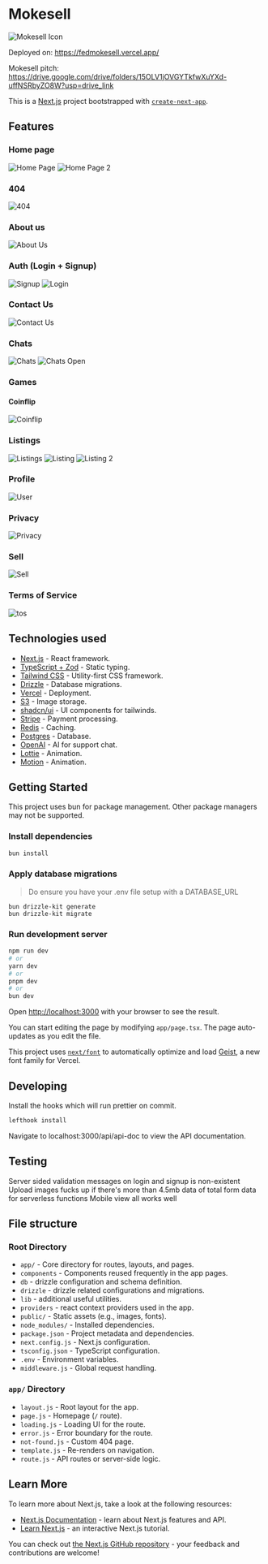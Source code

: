 # Mokesell
![Mokesell Icon](public/mokesell.png)

Deployed on: https://fedmokesell.vercel.app/

Mokesell pitch: https://drive.google.com/drive/folders/15OLV1jOVGYTkfwXuYXd-uffNSRbyZO8W?usp=drive_link

This is a [Next.js](https://nextjs.org) project bootstrapped with [`create-next-app`](https://nextjs.org/docs/app/api-reference/cli/create-next-app).

## Features
### Home page
![Home Page](screenshots/Screenshot%202025-02-09%20222514.png)
![Home Page 2](screenshots/Screenshot%202025-02-09%20222702.png)

### 404
![404](screenshots/Screenshot%202025-02-09%20223043.png)

### About us
![About Us](screenshots/Screenshot%202025-02-09%20224238.png)

### Auth (Login + Signup)
![Signup](screenshots/Screenshot%202025-02-09%20222813.png)
![Login](screenshots/Screenshot%202025-02-09%20222950.png)

### Contact Us
![Contact Us](screenshots/Screenshot%202025-02-09%20224436.png)

### Chats
![Chats](screenshots/Screenshot%202025-02-09%20223718.png)
![Chats Open](screenshots/Screenshot%202025-02-09%20223641.png)

### Games
#### Coinflip
![Coinflip](screenshots/Screenshot%202025-02-09%20223848.png)

### Listings
![Listings](screenshots/Screenshot%202025-02-09%20223328.png)
![Listing](screenshots/Screenshot%202025-02-09%20223409.png)
![Listing 2](screenshots/Screenshot%202025-02-09%20223424.png)

### Profile
![User](screenshots/Screenshot%202025-02-09%20223938.png)

### Privacy
![Privacy](screenshots/Screenshot%202025-02-09%20224705.png)

### Sell
![Sell](screenshots/Screenshot%202025-02-09%20224629.png)

### Terms of Service
![tos](screenshots/Screenshot%202025-02-09%20224756.png)

## Technologies used
- [Next.js](https://nextjs.org) - React framework.
- [TypeScript + Zod](https://www.typescriptlang.org) - Static typing.
- [Tailwind CSS](https://tailwindcss.com) - Utility-first CSS framework.
- [Drizzle](https://drizzle.dev) - Database migrations.
- [Vercel](https://vercel.com) - Deployment.
- [S3](https://aws.amazon.com/s3) - Image storage.
- [shadcn/ui](https://ui.shadcn.com/) - UI components for tailwinds.
- [Stripe](https://stripe.com) - Payment processing.
- [Redis](https://redis.io) - Caching.
- [Postgres](https://www.postgresql.org) - Database.
- [OpenAI](https://openai.com) - AI for support chat.
- [Lottie](https://lottiefiles.com) - Animation.
- [Motion](https://www.framer.com/motion) - Animation.

## Getting Started
This project uses bun for package management. Other package managers may not be supported.

### Install dependencies
```bash
bun install
```

### Apply database migrations
> Do ensure you have your .env file setup with a DATABASE_URL
```shell
bun drizzle-kit generate
bun drizzle-kit migrate
```

### Run development server
```bash
npm run dev
# or
yarn dev
# or
pnpm dev
# or
bun dev
```

Open [http://localhost:3000](http://localhost:3000) with your browser to see the result.

You can start editing the page by modifying `app/page.tsx`. The page auto-updates as you edit the file.

This project uses [`next/font`](https://nextjs.org/docs/app/building-your-application/optimizing/fonts) to automatically optimize and load [Geist](https://vercel.com/font), a new font family for Vercel.


## Developing
Install the hooks which will run prettier on commit.
```bash
lefthook install
```

Navigate to localhost:3000/api/api-doc to view the API documentation.

## Testing
Server sided validation messages on login and signup is non-existent
Upload images fucks up if there's more than 4.5mb data of total form data for serverless functions
Mobile view all works well

## File structure
### Root Directory
- `app/` - Core directory for routes, layouts, and pages.
- `components` - Components reused frequently in the app pages.
- `db` - drizzle configuration and schema definition.
- `drizzle` - drizzle related configurations and migrations.
- `lib` - additional useful utilities.
- `providers` - react context providers used in the app.
- `public/` - Static assets (e.g., images, fonts).
- `node_modules/` - Installed dependencies.
- `package.json` - Project metadata and dependencies.
- `next.config.js` - Next.js configuration.
- `tsconfig.json` - TypeScript configuration.
- `.env` - Environment variables.
- `middleware.js` - Global request handling.

### `app/` Directory
- `layout.js` - Root layout for the app.
- `page.js` - Homepage (`/` route).
- `loading.js` - Loading UI for the route.
- `error.js` - Error boundary for the route.
- `not-found.js` - Custom 404 page.
- `template.js` - Re-renders on navigation.
- `route.js` - API routes or server-side logic.

## Learn More

To learn more about Next.js, take a look at the following resources:

- [Next.js Documentation](https://nextjs.org/docs) - learn about Next.js features and API.
- [Learn Next.js](https://nextjs.org/learn) - an interactive Next.js tutorial.

You can check out [the Next.js GitHub repository](https://github.com/vercel/next.js) - your feedback and contributions are welcome!
